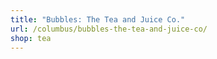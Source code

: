 ```yaml
---
title: "Bubbles: The Tea and Juice Co."
url: /columbus/bubbles-the-tea-and-juice-co/
shop: tea
---
```

